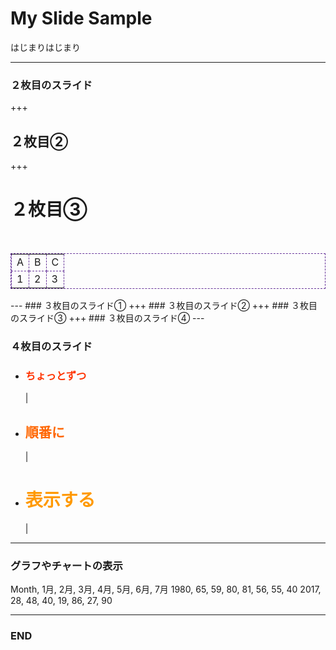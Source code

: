 # My Slide Sample

はじまりはじまり

---
### ２枚目のスライド
+++
## ２枚目②
+++
# ２枚目③

<table style="border:1px dashed #639;">
    <tr style="border:1px dashed #639;">
        <td style="border:1px dashed #639;">A</td>
        <td style="border:1px dashed #639;">B</td>
        <td style="border:1px dashed #639;">C</td>
    </tr>
    <tr style="border:1px dashed #639;">
        <td style="border:1px dashed #639;">1</td>
        <td style="border:1px dashed #639;">2</td>
        <td style="border:1px dashed #639;">3</td>
    </tr>
</table>
---
### ３枚目のスライド①
+++
### ３枚目のスライド②
+++
### ３枚目のスライド③
+++
### ３枚目のスライド④
---

### ４枚目のスライド
- <h3 style="color:#f30;">ちょっとずつ</h3> |
- <h2 style="color:#f60;">順番に</h2> |
- <h1 style="color:#f90;">表示する</h1> |
---
### グラフやチャートの表示

<canvas data-chart="radar">
    Month, 1月, 2月, 3月, 4月, 5月, 6月, 7月
    1980, 65, 59, 80, 81, 56, 55, 40
    2017, 28, 48, 40, 19, 86, 27, 90
</canvas>


---
### END
